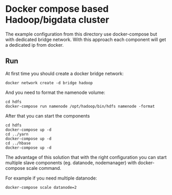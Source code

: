 # Docker compose based Hadoop/bigdata cluster

The example configuration from this directory use docker-compose but with dedicated bridge network. With this approach each component will get a dedicated ip from docker. 

## Run

At first time you should create a docker bridge network:

```
docker network create -d bridge hadoop
```

And you need to format the namenode volume:

```
cd hdfs
docker-compose run namenode /opt/hadoop/bin/hdfs namenode -format
```

After that you can start the components

```
cd hdfs
docker-compose up -d
cd ../yarn
docker-compose up -d
cd ../hbase
docker-compose up -d
```

The advantage of this solution that with the right configuration you can start multiple slave components (eg. datanode, nodemanager) with docker-compose scale command.

For example if you need multiple datanode:

```
docker-compose scale datanode=2
```